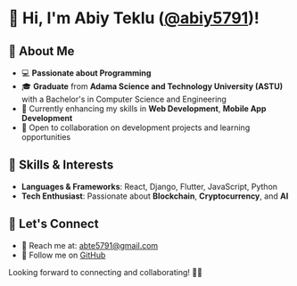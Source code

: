 # 👋 Hi, I'm Abiy Teklu ([@abiy5791](https://github.com/abiy5791))!

## 👀 About Me
- 💻 **Passionate about Programming**  
- 🎓 **Graduate** from **Adama Science and Technology University (ASTU)** with a Bachelor's in Computer Science and Engineering  
- 🌱 Currently enhancing my skills in **Web Development**, **Mobile App Development** 
- 🤝 Open to collaboration on development projects and learning opportunities

## 🚀 Skills & Interests
- **Languages & Frameworks**: React, Django, Flutter, JavaScript, Python  
- **Tech Enthusiast**: Passionate about **Blockchain**, **Cryptocurrency**, and **AI**  

## 💬 Let's Connect
- 📧 Reach me at: [abte5791@gmail.com](mailto:abte5791@gmail.com)
- 🔗 Follow me on [GitHub](https://github.com/abiy5791)

Looking forward to connecting and collaborating! 💬✨
